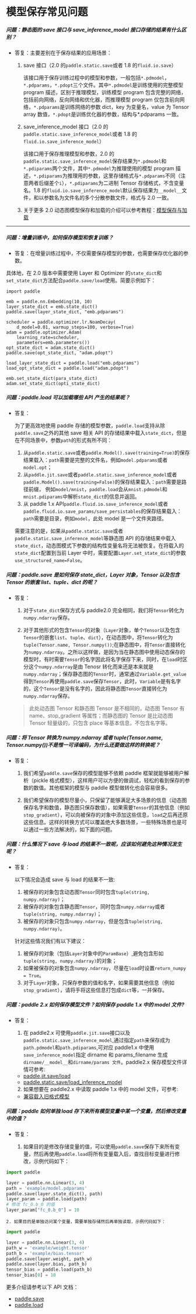 # 模型保存常见问题


##### 问题：静态图的 save 接口与 save_inference_model 接口存储的结果有什么区别？

+ 答复：主要差别在于保存结果的应用场景：

  1. save 接口（2.0 的`paddle.static.save`或者 1.8 的`fluid.io.save`）

      该接口用于保存训练过程中的模型和参数，一般包括`*.pdmodel`，`*.pdparams`，`*.pdopt`三个文件。其中`*.pdmodel`是训练使用的完整模型 program 描述，区别于推理模型，训练模型 program 包含完整的网络，包括前向网络，反向网络和优化器，而推理模型 program 仅包含前向网络，`*.pdparams`是训练网络的参数 dict，key 为变量名，value 为 Tensor array 数值，`*.pdopt`是训练优化器的参数，结构与*.pdparams 一致。

  2. save_inference_model 接口（2.0 的`paddle.static.save_inference_model`或者 1.8 的`fluid.io.save_inference_model`）

      该接口用于保存推理模型和参数，2.0 的`paddle.static.save_inference_model`保存结果为`*.pdmodel`和`*.pdiparams`两个文件，其中`*.pdmodel`为推理使用的模型 program 描述，`*.pdiparams`为推理用的参数，这里存储格式与`*.pdparams`不同（注意两者后缀差个`i`），`*.pdiparams`为二进制 Tensor 存储格式，不含变量名。1.8 的`fluid.io.save_inference_model`默认保存结果为`__model__`文件，和以参数名为文件名的多个分散参数文件，格式与 2.0 一致。

  3. 关于更多 2.0 动态图模型保存和加载的介绍可以参考教程：[模型保存与加载](https://www.paddlepaddle.org.cn/documentation/docs/zh/develop/guides/beginner/model_save_load_cn.html)

----------


##### 问题：增量训练中，如何保存模型和恢复训练？

+ 答复：在增量训练过程中，不仅需要保存模型的参数，也需要保存优化器的参数。

具体地，在 2.0 版本中需要使用 Layer 和 Optimizer 的`state_dict`和`set_state_dict`方法配合`paddle.save/load`使用。简要示例如下：

```
import paddle

emb = paddle.nn.Embedding(10, 10)
layer_state_dict = emb.state_dict()
paddle.save(layer_state_dict, "emb.pdparams")

scheduler = paddle.optimizer.lr.NoamDecay(
    d_model=0.01, warmup_steps=100, verbose=True)
adam = paddle.optimizer.Adam(
    learning_rate=scheduler,
    parameters=emb.parameters())
opt_state_dict = adam.state_dict()
paddle.save(opt_state_dict, "adam.pdopt")

load_layer_state_dict = paddle.load("emb.pdparams")
load_opt_state_dict = paddle.load("adam.pdopt")

emb.set_state_dict(para_state_dict)
adam.set_state_dict(opti_state_dict)
```

##### 问题：paddle.load 可以加载哪些 API 产生的结果呢？
+ 答复：

  为了更高效地使用 paddle 存储的模型参数，`paddle.load`支持从除`paddle.save`之外的其他 save 相关 API 的存储结果中载入`state_dict`，但是在不同场景中，参数`path`的形式有所不同：
    1. 从`paddle.static.save`或者`paddle.Model().save(training=True)`的保存结果载入：`path`需要是完整的文件名，例如`model.pdparams`或者`model.opt`；
    2. 从`paddle.jit.save`或者`paddle.static.save_inference_model`或者`paddle.Model().save(training=False)`的保存结果载入：`path`需要是路径前缀， 例如`model/mnist`，`paddle.load`会从`mnist.pdmodel`和`mnist.pdiparams`中解析`state_dict`的信息并返回。
    3. 从 paddle 1.x API`paddle.fluid.io.save_inference_model`或者`paddle.fluid.io.save_params/save_persistables`的保存结果载入：`path`需要是目录，例如`model`，此处 model 是一个文件夹路径。


  需要注意的是，如果从`paddle.static.save`或者`paddle.static.save_inference_model`等静态图 API 的存储结果中载入`state_dict`，动态图模式下参数的结构性变量名将无法被恢复。在将载入的`state_dict`配置到当前 Layer 中时，需要配置`Layer.set_state_dict`的参数`use_structured_name=False`。

##### 问题：paddle.save 是如何保存 state_dict，Layer 对象，Tensor 以及包含 Tensor 的嵌套 list、tuple、dict 的呢？
+ 答复：
  1. 对于``state_dict``保存方式与 paddle2.0 完全相同，我们将``Tensor``转化为``numpy.ndarray``保存。

  2. 对于其他形式的包含``Tensor``的对象（``Layer``对象，单个``Tensor``以及包含``Tensor``的嵌套``list``、``tuple``、``dict``），在动态图中，将``Tensor``转化为``tuple(Tensor.name, Tensor.numpy())``;在静态图中，将``Tensor``直接转化为``numpy.ndarray``。之所以这样做，是因为当在静态图中使用动态保存的模型时，有时需要``Tensor``的名字因此将名字保存下来，同时，在``load``时区分这个``numpy.ndarray``是由 Tenosr 转化而来还是本来就是``numpy.ndarray``；保存静态图的``Tensor``时，通常通过``Variable.get_value``得到``Tensor``再使用``paddle.save``保存``Tensor``，此时，``Variable``是有名字的，这个``Tensor``是没有名字的，因此将静态图``Tensor``直接转化为``numpy.ndarray``保存。
    > 此处动态图 Tensor 和静态图 Tensor 是不相同的，动态图 Tensor 有 name、stop_gradient 等属性；而静态图的 Tensor 是比动态图 Tensor 轻量级的，只包含 place 等基本信息，不包含名字等。

##### 问题：将 Tensor 转换为 numpy.ndarray 或者 tuple(Tensor.name, Tensor.numpy())不是惟一可译编码，为什么还要做这样的转换呢？
+ 答复：

  1. 我们希望``paddle.save``保存的模型能够不依赖 paddle 框架就能够被用户解析（pickle 格式模型），这样用户可以方便的做调试，轻松的看到保存的参数的数值。其他框架的模型与 paddle 模型做转化也会容易很多。

  2. 我们希望保存的模型尽量小，只保留了能够满足大多场景的信息（动态图保存名字和数值，静态图只保存数值），如果需要``Tensor``的其他信息（例如``stop_gradient``），可以向被保存的对象中添加这些信息，``load``之后再还原这些信息。这样的转换方式可以覆盖绝大多数场景，一些特殊场景也是可以通过一些方法解决的，如下面的问题。

##### 问题：什么情况下 save 与 load 的结果不一致呢，应该如何避免这种情况发生呢？
+ 答复：

  以下情况会造成 save 与 load 的结果不一致:
    1. 被保存的对象包含动态图``Tensor``同时包含``tuple(string, numpy.ndarray)``；
    2. 被保存的对象包含静态图``Tensor``，同时包含``numpy.ndarray``或者``tuple(string, numpy.ndarray)``；
    3. 被保存的对象只包含``numpy.ndarray``，但是包含``tuple(string, numpy.ndarray)``。

  针对这些情况我们有以下建议：
    1. 被保存的对象（包括``Layer``对象中的``ParamBase``）,避免包含形如``tuple(string, numpy.ndarray)``的对象；
    2. 如果被保存的对象包含``numpy.ndarray``，尽量在``load``时设置``return_numpy = True``。
    3. 对于``Layer``对象，只保存参数的值和名字，如果需要其他信息（例如``stop_gradient``），请将手将这些信息打包成`dict`等，一并保存。

##### 问题：paddle 2.x 如何保存模型文件？如何保存 paddle 1.x 中的 model 文件?
+ 答复：

    1. 在 paddle2.x 可使用``paddle.jit.save``接口以及``paddle.static.save_inference_model``,通过指定``path``来保存成为``path.pdmodel``和``path.pdiparams``,可对应 paddle1.x 中使用``save_inference_model``指定 dirname 和 params_filename 生成``dirname/__model__``和``dirname/params 文件``。paddle2.x 保存模型文件详情可参考:
    - [paddle.jit.save/load](https://www.paddlepaddle.org.cn/documentation/docs/zh/develop/guides/beginner/model_save_load_cn.html#sanyongyutuilibushuchangjing)
    - [paddle.static.save/load_inference_model](https://www.paddlepaddle.org.cn/documentation/docs/zh/develop/guides/beginner/model_save_load_cn.html#jingtaitumoxingdebaocunyujiazai)
    2. 如果想要在 paddle2.x 中读取 paddle 1.x 中的 model 文件，可参考:
    - [兼容载入旧格式模型](https://www.paddlepaddle.org.cn/documentation/docs/zh/develop/guides/model_convert/load_old_format_model_cn.html)


##### 问题：paddle 如何单独 load 存下来所有模型变量中某一个变量，然后修改变量中的值？
+ 答复：

    1. 如果目的是修改存储变量的值，可以使用``paddle.save``保存下来所有变量，然后再使用``paddle.load``将所有变量载入后，查找目标变量进行修改，示例代码如下：

```python
import paddle

layer = paddle.nn.Linear(3, 4)
path = 'example/model.pdparams'
paddle.save(layer.state_dict(), path)
layer_param = paddle.load(path)
# 修改 fc_0.b_0 的值
layer_param["fc_0.b_0"] = 10
```

    2. 如果目的是单独访问某个变量，需要单独存储然后再单独读取，示例代码如下：

```python
import paddle

layer = paddle.nn.Linear(3, 4)
path_w = 'example/weight.tensor'
path_b = 'example/bias.tensor'
paddle.save(layer.weight, path_w)
paddle.save(layer.bias, path_b)
tensor_bias = paddle.load(path_b)
tensor_bias[0] = 10
```

更多介绍请参考以下 API 文档：

- [paddle.save](https://www.paddlepaddle.org.cn/documentation/docs/zh/api/paddle/save_cn.html#save)
- [paddle.load](https://www.paddlepaddle.org.cn/documentation/docs/zh/api/paddle/load_cn.html#load)
